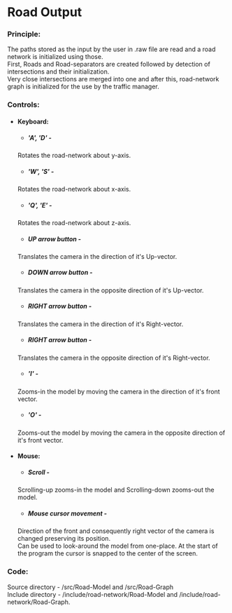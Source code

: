 # Road Output

### Principle:
The paths stored as the input by the user in .raw file are read and a road network is initialized using those.  
First, Roads and Road-separators are created followed by detection of intersections and their initialization.  
Very close intersections are merged into one and after this, road-network graph is initialized for the use by the traffic manager.  

### Controls:
* #### Keyboard:
  * ##### 'A', 'D' -
  Rotates the road-network about y-axis.
  * ##### 'W', 'S' -
  Rotates the road-network about x-axis.
  * ##### 'Q', 'E' -
  Rotates the road-network about z-axis.
  * ##### UP arrow button -
  Translates the camera in the direction of it's Up-vector.
  * ##### DOWN arrow button -
  Translates the camera in the opposite direction of it's Up-vector.
  * ##### RIGHT arrow button -
  Translates the camera in the direction of it's Right-vector.
  * ##### RIGHT arrow button -
  Translates the camera in the opposite direction of it's Right-vector.
  * ##### 'I' -
  Zooms-in the model by moving the camera in the direction of it's front vector.
  * ##### 'O' -
  Zooms-out the model by moving the camera in the opposite direction of it's front vector.
* #### Mouse:
  * ##### Scroll -
  Scrolling-up zooms-in the model and Scrolling-down zooms-out the model.
  * ##### Mouse cursor movement -
  Direction of the front and consequently right vector of the camera is changed preserving its position.  
  Can be used to look-around the model from one-place. At the start of the program the cursor is snapped to the center of the screen.


### Code:
Source directory - /src/Road-Model and /src/Road-Graph  
Include directory - /include/road-network/Road-Model and /include/road-network/Road-Graph.
